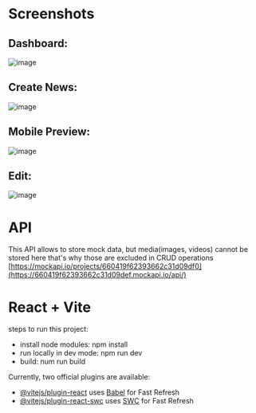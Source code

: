# Screenshots
## Dashboard:
![image](https://github.com/nishitpatel1292/news_app_dashboard/assets/73834549/0c664db7-d8b9-4280-b312-715e6a60dab2)

## Create News:
![image](https://github.com/nishitpatel1292/news_app_dashboard/assets/73834549/b242a1f8-9da2-4bc4-a537-ceafdcee4723)

## Mobile Preview:
![image](https://github.com/nishitpatel1292/news_app_dashboard/assets/73834549/df03eca4-b39b-4afe-8a2b-a21148538557)

## Edit:
![image](https://github.com/nishitpatel1292/news_app_dashboard/assets/73834549/d9febc07-51e5-47ff-a74b-f5b2d4f0cbd7)


# API
This API allows to store mock data, but media(images, videos) cannot be stored here that's why those are excluded in CRUD operations
[https://mockapi.io/projects/660419f62393662c31d09df0](https://660419f62393662c31d09def.mockapi.io/api/)

# React + Vite
steps to run this project:
- install node modules: npm install
- run locally in dev mode: npm run dev
- build: num run build


Currently, two official plugins are available:

- [@vitejs/plugin-react](https://github.com/vitejs/vite-plugin-react/blob/main/packages/plugin-react/README.md) uses [Babel](https://babeljs.io/) for Fast Refresh
- [@vitejs/plugin-react-swc](https://github.com/vitejs/vite-plugin-react-swc) uses [SWC](https://swc.rs/) for Fast Refresh
